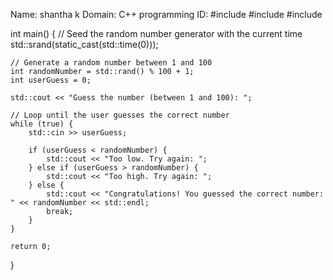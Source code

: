 Name: shantha k
Domain: C++ programming 
ID: #include <iostream>
#include <cstdlib>
#include <ctime>

int main() {
    // Seed the random number generator with the current time
    std::srand(static_cast<unsigned int>(std::time(0)));
    
    // Generate a random number between 1 and 100
    int randomNumber = std::rand() % 100 + 1;
    int userGuess = 0;

    std::cout << "Guess the number (between 1 and 100): ";

    // Loop until the user guesses the correct number
    while (true) {
        std::cin >> userGuess;

        if (userGuess < randomNumber) {
            std::cout << "Too low. Try again: ";
        } else if (userGuess > randomNumber) {
            std::cout << "Too high. Try again: ";
        } else {
            std::cout << "Congratulations! You guessed the correct number: " << randomNumber << std::endl;
            break;
        }
    }

    return 0;
}
